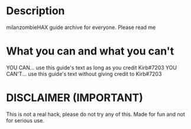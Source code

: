 # Description
milanzombieHAX guide archive for everyone. Please read me
# What you can and what you can't
YOU CAN...
use this guide's text as long as you credit Kirb#7203
YOU CAN'T...
use this guide's text without giving credit to Kirb#7203
# DISCLAIMER (IMPORTANT)
This is not a real hack, please do not try any of this. Made for fun and not for serious use.
